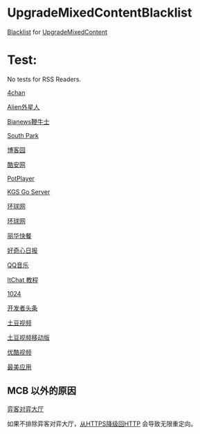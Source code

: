 # UpgradeMixedContentBlacklist

[Blacklist](https://raw.githubusercontent.com/ivysrono/UpgradeMixedContentBlacklist/master/Blacklist.json) for [UpgradeMixedContent](https://github.com/gloomy-ghost/UpgradeMixedContent)

# Test:

No tests for RSS Readers.

[4chan](https://www.4chan.org/)

[Alien外星人](https://www.aliengu.com/)

[Bianews鞭牛士](https://www.bianews.com/)

[South Park](https://southpark.cc.com/)

[博客园](https://www.cnblogs.com/smyhvae/p/8732781.html)

[酷安网](https://coolapk.com/apk/com.oasisfeng.greenify)

[PotPlayer](https://potplayer.daum.net/)

[KGS Go Server](https://www.gokgs.com/)

[环球网](https://m.huanqiu.com/r/MV8wXzg3MTg4MDZfMTQyNV8xNDU4MTE0NTQw)

[环球网](https://w.huanqiu.com/r/MV8wXzg3MTg4MDZfMTQyNV8xNDU4MTE0NTQw)

[丽华快餐](https://www.lihua.com/)

[好奇心日报](https://www.qdaily.com/)

[QQ音乐](https://y.qq.com/n/yqq/mv/v/m00227bxwss.html)

[ItChat 教程](https://itchat.readthedocs.io/zh/latest/tutorial/tutorial0/)

[1024](https://www.t66y.com/htm_data/7/1807/3215559.html)

[开发者头条](https://toutiao.io/posts/48x2bx/preview)

[土豆视频](https://new-play.tudou.com/v/XMzU4MTg5NTg3Mg.html)

[土豆视频移动版](https://compaign.tudou.com/v/XMzU4MTg5NTg3Mg)

[优酷视频](https://v.youku.com/v_show/id_XNjQ1OTkxMDcy.html)

[最美应用](https://zuimeia.com/app/5421/)

## MCB 以外的原因

[弈客对弈大厅](http://portal.yikeweiqi.com/online/index/index.html)

如果不排除弈客对弈大厅，[从HTTPS降级回HTTP](https://github.com/ivysrono/Scripts/blob/master/Better-yikeweiqi.user.js#L27) 会导致无限重定向。